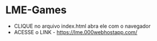 # LME-Games 

- CLIQUE no arquivo index.html abra ele com o navegador
- ACESSE o LINK - https://lme.000webhostapp.com/
